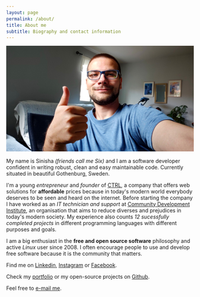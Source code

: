```yaml
---
layout: page
permalink: /about/
title: About me
subtitle: Biography and contact information
---
```

![Personal Photo][me]

My name is Sinisha *(friends call me Six)* and I am a software developer confident in writing robust, clean and easy maintainable code. Currently situated in beautiful Gothenburg, Sweden.

I'm a young *entrepreneur* and *founder* of [CTRL][ctrl], a company that offers web solutions for **affordable** prices because in today's modern world everybody deserves to be seen and heard on the internet. Before starting the company I have worked as an *IT technician and support* at [Community Development Institute][cdi], an organisation that aims to reduce diverses and prejudices in today's modern society. My experience also counts *12 sucessfully completed projects* in different programming languages with different purposes and goals. 

I am a big enthusiast in the **free and open source software** philosophy and active *Linux* user since 2008. I often encourage people to use and develop free software because it is the community that matters.

Find me on [Linkedin][linkedin], [Instagram][instagram] or [Facebook][facebook]. 

Check my [portfolio]({{site.url}}/portfolio) or my open-source projects on [Github][github]. 

Feel free to [e-mail me][email].


[me]: /assets/images/me.jpg
[ctrl]: https://ctrl.mk
[cdi]: https://irz.org.mk
[email]: mailto:me@sini6a.info
[instagram]: http://instagram.com/sini6a
[facebook]: https://facebook.com/sini6a.info
[github]: https://github.com/sini6a
[linkedin]: https://www.linkedin.com/in/sinisha-stojchevski-071447167/
